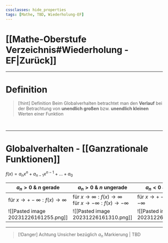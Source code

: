 ```yaml
---
cssclasses: hide_properties
tags: [Mathe, TBD, Wiederholung-EF]
---
```


# [[Mathe-Oberstufe Verzeichnis#Wiederholung - EF|Zurück]]

___
# Definition

>[!hint] Definition
>Beim Globalverhalten betrachtet man den **Verlauf** bei der Betrachtung von **unendlich großen** bzw. **unendlich kleinen** Werten einer Funktion

<br>

___
# Globalverhalten - [[Ganzrationale Funktionen]]

$f(x)=a_nx^n+a_{n-1}x^{n-1}+...+a_0$

| $a_n>0$ & $n$ gerade                 | $a_n>0$ & $n$ ungerade                             | $a_n<0$ & $n$ gerade                 | $a_n<0$ & ungerade                                |
| ------------------------------------ | -------------------------------------------------- | ------------------------------------ | ------------------------------------------------- |
| für $x → +-∞: f(x) → ∞$              | für $x → ∞: f(x) → ∞$ <br> für $x → -∞: f(x) → -∞$ | für $x → +-∞: f(x) → -∞$             | für $x → ∞: f(x) → -∞$ <br>für $x → -∞: f(x) → ∞$ |
| ![[Pasted image 20231226161255.png]] | ![[Pasted image 20231226161310.png]]               | ![[Pasted image 20231226161317.png]] | ![[Pasted image 20231226161325.png]]              |

___
>[!Danger] Achtung
>Unsicher bezüglich $a_n$ Markierung | TBD

